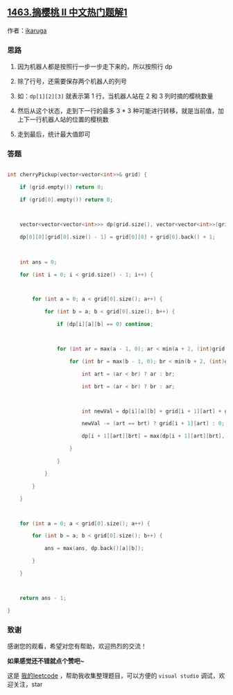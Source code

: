 ## [1463.摘樱桃 II 中文热门题解1](https://leetcode.cn/problems/cherry-pickup-ii/solutions/100000/cherry-pickup-ii-by-ikaruga)

作者：[ikaruga](https://leetcode.cn/u/ikaruga)
### 思路
1. 因为机器人都是按照行一步一步走下来的，所以按照行 dp
2. 除了行号，还需要保存两个机器人的列号
3. 如：`dp[1][2][3]` 就表示第 1 行，当机器人站在 2 和 3 列时摘的樱桃数量
4. 然后从这个状态，走到下一行的最多 3 * 3 种可能进行转移，就是当前值，加上下一行机器人站的位置的樱桃数
5. 走到最后，统计最大值即可

### 答题
```C++ []
int cherryPickup(vector<vector<int>>& grid) {
    if (grid.empty()) return 0;
    if (grid[0].empty()) return 0;

    vector<vector<vector<int>>> dp(grid.size(), vector<vector<int>>(grid[0].size(), vector<int>(grid[0].size(), 0)));
    dp[0][0][grid[0].size() - 1] = grid[0][0] + grid[0].back() + 1;
    
    int ans = 0;
    for (int i = 0; i < grid.size() - 1; i++) {

        for (int a = 0; a < grid[0].size(); a++) {
            for (int b = a; b < grid[0].size(); b++) {
                if (dp[i][a][b] == 0) continue;

                for (int ar = max(a - 1, 0); ar < min(a + 2, (int)grid[0].size()); ar++) {
                    for (int br = max(b - 1, 0); br < min(b + 2, (int)grid[0].size()); br++) {
                        int art = (ar < br) ? ar : br;
                        int brt = (ar < br) ? br : ar;

                        int newVal = dp[i][a][b] + grid[i + 1][art] + grid[i + 1][brt];
                        newVal -= (art == brt) ? grid[i + 1][art] : 0;
                        dp[i + 1][art][brt] = max(dp[i + 1][art][brt], newVal);
                    }
                }
            }
        }
    }

    for (int a = 0; a < grid[0].size(); a++) {
        for (int b = a; b < grid[0].size(); b++) {
            ans = max(ans, dp.back()[a][b]);
        }
    }

    return ans - 1;
}
```



### 致谢

感谢您的观看，希望对您有帮助，欢迎热烈的交流！  

**如果感觉还不错就点个赞吧~**

这是 [我的leetcode](https://github.com/AhJo53589/leetcode-cn) ，帮助我收集整理题目，可以方便的 `visual studio` 调试，欢迎关注，star

